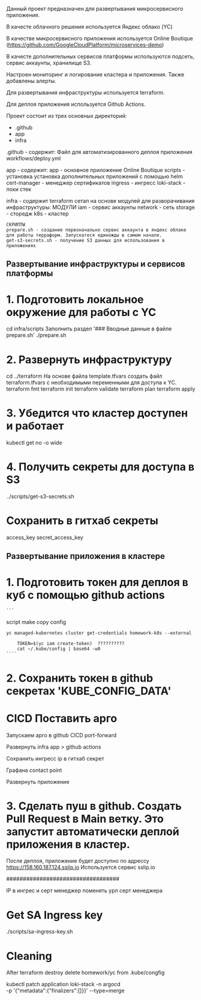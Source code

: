 Данный проект предназначен для развертывания микросервисного приложения.

В качесте облачного решения используется Яндекс облако (YC)

В качестве микросервисного приложения используется Online Boutique (https://github.com/GoogleCloudPlatform/microservices-demo)

В качесте дополнительных сервисов платформы используются подсеть, сервис аккаунты, хранилище S3.

Настроен мониторинг и логирование кластера и приложения. Также добавлены алерты.

Для развертывания инфраструктуры используется terraform.

Для деплоя приложения используется Github Actions.

Проект состоит из трех основных директорий:
- .github
- app
- infra
 
.github - содержит:
    Файл для автоматизированного деплоя приложения workflows/deploy.yml

app - содержит:
    app - основное приложение Online Boutique
    scripts - установка установка дополнительных приложений с помощью helm
    cert-manager - менеджер сертификатов
    ingress - ингресс
    loki-stack - локи стек

infra - содержит terraform сетап на основе модулей для разворачивания инфраструктуры:
    МОДУЛИ
    iam - сервис аккаунты
    network - сеть
    storage - сторедж
    k8s - кластер

    СКРИПТЫ
    prepare.sh - создание первоначально сервис аккаунта в яндекс облаке для работы терраформ. Запускатеся единожды в самом начале.
    get-s3-secrets.sh - получение S3 данных для использования в приложениях

## Развертывание инфраструктуры и сервисов платформы

# 1. Подготовить локальное окружение для работы с YC
cd infra/scripts
Заполнить раздел '### Вводные данные в файле prepare.sh'
./prepare.sh

# 2. Развернуть инфраструктуру
cd ../terraform
На основе файла template.tfvars создать файл terraform.tfvars с необходимыми переменными для доступа к YC.
terraform fmt
terraform init
terraform validate
terraform plan
terraform apply

# 3. Убедится что кластер доступен и работает
kubectl get no -o wide

# 4. Получить секреты для доступа в S3
../scripts/get-s3-secrets.sh

# Сохранить в гитхаб секреты
access_key
secret_access_key

## Развертывание приложения в кластере

# 1. Подготовить токен для деплоя в куб с помощью github actions
    ```

script make copy config


    yc managed-kubernetes cluster get-credentials homework-k8s --external

        TOKEN=$(yc iam create-token)  ??????????
        cat ~/.kube/config | base64 -w0
    ````
# 2. Cохранить токен в github секретах 'KUBE_CONFIG_DATA'

# CICD Поставить арго
Запускаем арго в github CICD
port-forward

 Развернуть infra app > github actions

 Сохранить ингресс ip в гитхаб секрет

 Графана contact point

 Развернуть приложение


# 3. Cделать пуш в github. Создать Pull Request в Main ветку. Это запустит автоматически деплой приложения в кластер.

После деплоя, приложение будет доступно по адрессу https://158.160.187.124.sslip.io
Используется сервис sslip.io


##################################

IP в ингрес и серт менеджер
поменять урл серт менеджера


# Get SA Ingress key
./scripts/sa-ingress-key.sh

# Cleaning
After terraform destroy delete homework/yc from .kube/congfig

kubectl patch application loki-stack -n argocd \
  -p '{"metadata":{"finalizers":[]}}' --type=merge